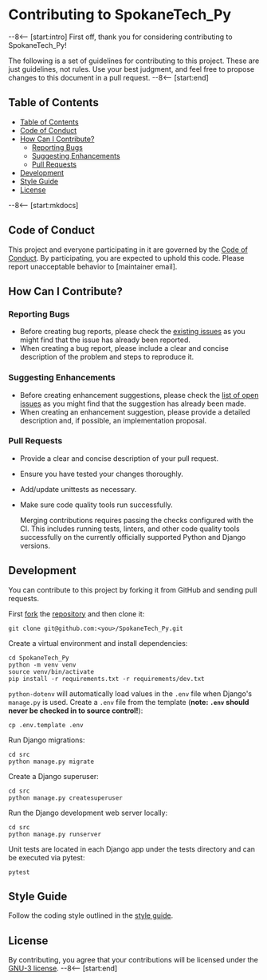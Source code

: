 # Contributing to SpokaneTech_Py

--8<-- [start:intro]
First off, thank you for considering contributing to SpokaneTech_Py!

The following is a set of guidelines for contributing to this project. These are just guidelines, not rules. Use your best judgment, and feel free to propose changes to this document in a pull request.
--8<-- [start:end]

## Table of Contents

- [Table of Contents](#table-of-contents)
- [Code of Conduct](#code-of-conduct)
- [How Can I Contribute?](#how-can-i-contribute)
  - [Reporting Bugs](#reporting-bugs)
  - [Suggesting Enhancements](#suggesting-enhancements)
  - [Pull Requests](#pull-requests)
- [Development](#development)
- [Style Guide](#style-guide)
- [License](#license)

--8<-- [start:mkdocs]
## Code of Conduct

This project and everyone participating in it are governed by the [Code of Conduct](CODE_OF_CONDUCT.md). By participating, you are expected to uphold this code. Please report unacceptable behavior to [maintainer email].

## How Can I Contribute?

### Reporting Bugs

- Before creating bug reports, please check the [existing issues](https://github.com/SpokaneTech/SpokaneTech_Py/issues) as you might find that the issue has already been reported.
- When creating a bug report, please include a clear and concise description of the problem and steps to reproduce it.

### Suggesting Enhancements

- Before creating enhancement suggestions, please check the [list of open issues](https://github.com/SpokaneTech/SpokaneTech_Py/issues) as you might find that the suggestion has already been made.
- When creating an enhancement suggestion, please provide a detailed description and, if possible, an implementation proposal.

### Pull Requests

- Provide a clear and concise description of your pull request.
- Ensure you have tested your changes thoroughly.
- Add/update unittests as necessary.
- Make sure code quality tools run successfully. 

    Merging contributions requires passing the checks configured with the CI. This includes running tests, linters, and other code quality tools successfully on the currently officially supported Python and Django versions.

## Development

You can contribute to this project by forking it from GitHub and sending pull requests.

First [fork](https://help.github.com/en/articles/fork-a-repo) the
[repository](https://github.com/SpokaneTech/SpokaneTech_Py) and then clone it:

```shell
git clone git@github.com:<you>/SpokaneTech_Py.git
```

Create a virtual environment and install dependencies:

```shell
cd SpokaneTech_Py
python -m venv venv
source venv/bin/activate
pip install -r requirements.txt -r requirements/dev.txt
```

 `python-dotenv` will automatically load values in the `.env` file when Django's `manage.py` is used. Create a `.env` file from the template (**note: `.env` should never be checked in to source control!**):

```shell
cp .env.template .env
```

Run Django migrations:
```shell
cd src
python manage.py migrate
```

Create a Django superuser:
```shell
cd src
python manage.py createsuperuser
```

Run the Django development web server locally:
```shell
cd src
python manage.py runserver
```

Unit tests are located in each Django app under the tests directory and can be executed via pytest:
```shell
pytest
```


## Style Guide

Follow the coding style outlined in the [style guide](STYLE_GUIDE.md).

## License

By contributing, you agree that your contributions will be licensed under the [GNU-3 license](LICENSE.md).
--8<-- [start:end]
